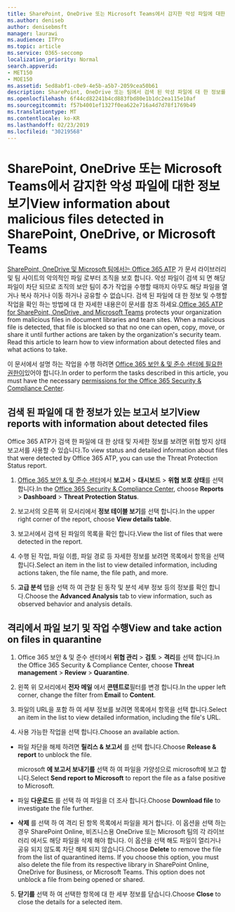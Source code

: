 ```yaml
---
title: SharePoint, OneDrive 또는 Microsoft Teams에서 감지한 악성 파일에 대한 정보 보기
ms.author: deniseb
author: denisebmsft
manager: laurawi
ms.audience: ITPro
ms.topic: article
ms.service: O365-seccomp
localization_priority: Normal
search.appverid:
- MET150
- MOE150
ms.assetid: 5ed8abf1-c0e9-4e5b-a5b7-2059cea50b61
description: SharePoint, OneDrive 또는 팀에서 검색 된 악성 파일에 대 한 정보를 볼 수 있는 위치 및 해당 파일에 대해 작업을 수행 하는 방법에 대해 알아봅니다.
ms.openlocfilehash: 6f44cd82241b4cd883fbd80e1b1dc2ea115e10af
ms.sourcegitcommit: f57b4001ef1327f0ea622e716a4d7d78f1769b49
ms.translationtype: MT
ms.contentlocale: ko-KR
ms.lasthandoff: 02/23/2019
ms.locfileid: "30219568"
---
```

# <a name="view-information-about-malicious-files-detected-in-sharepoint-onedrive-or-microsoft-teams"></a><span data-ttu-id="e12cc-103">SharePoint, OneDrive 또는 Microsoft Teams에서 감지한 악성 파일에 대한 정보 보기</span><span class="sxs-lookup"><span data-stu-id="e12cc-103">View information about malicious files detected in SharePoint, OneDrive, or Microsoft Teams</span></span>

<span data-ttu-id="e12cc-p101">[SharePoint, OneDrive 및 Microsoft 팀에서는 Office 365 ATP](atp-for-spo-odb-and-teams.md) 가 문서 라이브러리 및 팀 사이트의 악의적인 파일 로부터 조직을 보호 합니다. 악성 파일이 검색 되 면 해당 파일이 차단 되므로 조직의 보안 팀이 추가 작업을 수행할 때까지 아무도 해당 파일을 열거나 복사 하거나 이동 하거나 공유할 수 없습니다. 검색 된 파일에 대 한 정보 및 수행할 작업을 확인 하는 방법에 대 한 자세한 내용은이 문서를 참조 하세요.</span><span class="sxs-lookup"><span data-stu-id="e12cc-p101">[Office 365 ATP for SharePoint, OneDrive, and Microsoft Teams](atp-for-spo-odb-and-teams.md) protects your organization from malicious files in document libraries and team sites. When a malicious file is detected, that file is blocked so that no one can open, copy, move, or share it until further actions are taken by the organization's security team. Read this article to learn how to view information about detected files and what actions to take.</span></span> 

<span data-ttu-id="e12cc-107">이 문서에서 설명 하는 작업을 수행 하려면 [Office 365 보안 &amp; 및 준수 센터에 필요한 권한이](permissions-in-the-security-and-compliance-center.md)있어야 합니다.</span><span class="sxs-lookup"><span data-stu-id="e12cc-107">In order to perform the tasks described in this article, you must have the necessary [permissions for the Office 365 Security &amp; Compliance Center](permissions-in-the-security-and-compliance-center.md).</span></span> 
  
## <a name="view-reports-with-information-about-detected-files"></a><span data-ttu-id="e12cc-108">검색 된 파일에 대 한 정보가 있는 보고서 보기</span><span class="sxs-lookup"><span data-stu-id="e12cc-108">View reports with information about detected files</span></span>

<span data-ttu-id="e12cc-109">Office 365 ATP가 검색 한 파일에 대 한 상태 및 자세한 정보를 보려면 위협 방지 상태 보고서를 사용할 수 있습니다.</span><span class="sxs-lookup"><span data-stu-id="e12cc-109">To view status and detailed information about files that were detected by Office 365 ATP, you can use the Threat Protection Status report.</span></span>
  
1. <span data-ttu-id="e12cc-110">[Office 365 보안 &amp; 및 준수 센터](https://protection.office.com)에서 **보고서** \> **대시보드** \> **위협 보호 상태**를 선택 합니다.</span><span class="sxs-lookup"><span data-stu-id="e12cc-110">In the [Office 365 Security &amp; Compliance Center](https://protection.office.com), choose **Reports** \> **Dashboard** \> **Threat Protection Status**.</span></span>
    
2. <span data-ttu-id="e12cc-111">보고서의 오른쪽 위 모서리에서 **정보 테이블 보기**를 선택 합니다.</span><span class="sxs-lookup"><span data-stu-id="e12cc-111">In the upper right corner of the report, choose **View details table**.</span></span>
    
3. <span data-ttu-id="e12cc-112">보고서에서 검색 된 파일의 목록을 확인 합니다.</span><span class="sxs-lookup"><span data-stu-id="e12cc-112">View the list of files that were detected in the report.</span></span>
    
4. <span data-ttu-id="e12cc-113">수행 된 작업, 파일 이름, 파일 경로 등 자세한 정보를 보려면 목록에서 항목을 선택 합니다.</span><span class="sxs-lookup"><span data-stu-id="e12cc-113">Select an item in the list to view detailed information, including actions taken, the file name, the file path, and more.</span></span>
    
5. <span data-ttu-id="e12cc-114">**고급 분석** 탭을 선택 하 여 관찰 된 동작 및 분석 세부 정보 등의 정보를 확인 합니다.</span><span class="sxs-lookup"><span data-stu-id="e12cc-114">Choose the **Advanced Analysis** tab to view information, such as observed behavior and analysis details.</span></span> 
  
## <a name="view-and-take-action-on-files-in-quarantine"></a><span data-ttu-id="e12cc-115">격리에서 파일 보기 및 작업 수행</span><span class="sxs-lookup"><span data-stu-id="e12cc-115">View and take action on files in quarantine</span></span>

1. <span data-ttu-id="e12cc-116">Office 365 보안 &amp; 및 준수 센터에서 **위협 관리** \> **검토** \> **격리**를 선택 합니다.</span><span class="sxs-lookup"><span data-stu-id="e12cc-116">In the Office 365 Security &amp; Compliance Center, choose **Threat management** \> **Review** \> **Quarantine**.</span></span>
    
2. <span data-ttu-id="e12cc-117">왼쪽 위 모서리에서 **전자 메일** 에서 **콘텐트로**필터를 변경 합니다.</span><span class="sxs-lookup"><span data-stu-id="e12cc-117">In the upper left corner, change the filter from **Email** to **Content**.</span></span>
    
3. <span data-ttu-id="e12cc-118">파일의 URL을 포함 하 여 세부 정보를 보려면 목록에서 항목을 선택 합니다.</span><span class="sxs-lookup"><span data-stu-id="e12cc-118">Select an item in the list to view detailed information, including the file's URL.</span></span>
    
4. <span data-ttu-id="e12cc-119">사용 가능한 작업을 선택 합니다.</span><span class="sxs-lookup"><span data-stu-id="e12cc-119">Choose an available action.</span></span>
    
  - <span data-ttu-id="e12cc-120">파일 차단을 해제 하려면 **릴리스 &amp; 보고서** 를 선택 합니다.</span><span class="sxs-lookup"><span data-stu-id="e12cc-120">Choose **Release &amp; report** to unblock the file.</span></span> 
    
    <span data-ttu-id="e12cc-121">microsoft **에 보고서 보내기를** 선택 하 여 파일을 가양성으로 microsoft에 보고 합니다.</span><span class="sxs-lookup"><span data-stu-id="e12cc-121">Select **Send report to Microsoft** to report the file as a false positive to Microsoft.</span></span> 
    
  - <span data-ttu-id="e12cc-122">파일 **다운로드** 를 선택 하 여 파일을 더 조사 합니다.</span><span class="sxs-lookup"><span data-stu-id="e12cc-122">Choose **Download file** to investigate the file further.</span></span> 
    
  - <span data-ttu-id="e12cc-p102">**삭제** 를 선택 하 여 격리 된 항목 목록에서 파일을 제거 합니다. 이 옵션을 선택 하는 경우 SharePoint Online, 비즈니스용 OneDrive 또는 Microsoft 팀의 각 라이브러리 에서도 해당 파일을 삭제 해야 합니다. 이 옵션을 선택 해도 파일이 열리거나 공유 되지 않도록 차단 해제 되지 않습니다.</span><span class="sxs-lookup"><span data-stu-id="e12cc-p102">Choose **Delete** to remove the file from the list of quarantined items. If you choose this option, you must also delete the file from its respective library in SharePoint Online, OneDrive for Business, or Microsoft Teams. This option does not unblock a file from being opened or shared.</span></span> 
    
5. <span data-ttu-id="e12cc-126">**닫기를** 선택 하 여 선택한 항목에 대 한 세부 정보를 닫습니다.</span><span class="sxs-lookup"><span data-stu-id="e12cc-126">Choose **Close** to close the details for a selected item.</span></span> 
  
  

